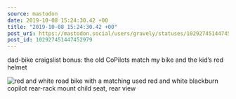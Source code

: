 ```yaml
---
source: mastodon
date: 2019-10-08 15:24:30.42 +00
title: "2019-10-08 15:24:30.42 +00"
post_uri: https://mastodon.social/users/gravely/statuses/102927451447452979
post_id: 102927451447452979
---
```

dad-bike craigslist bonus: the old CoPilots match my bike and the kid’s red helmet


![red and white road bike with a matching used red and white blackburn copilot rear-rack mount child seat, rear view](/images/20262597.jpg)

